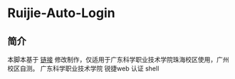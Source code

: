 # Ruijie-Auto-Login
## 简介
本脚本基于 [链接](https://github.com/1203746884/RuijiePortalLoginShellScript) 修改制作，仅适用于广东科学职业技术学院珠海校区使用，广州校区自测。
广东科学职业技术学院 锐捷web 认证 shell
